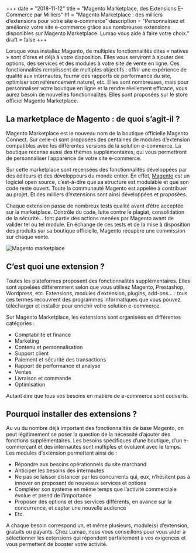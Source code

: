 +++
date = "2018-11-12"
title = "Magento Marketplace, des Extensions E-Commerce par Milliers"
h1 = "Magento Marketplace : des milliers d’extensions pour votre site e-commerce"
description = "Personnalisez et améliorez votre site e-commerce grâce aux nombreuses extensions disponibles sur Magento Marketplace. Lumao vous aide à faire votre choix."
draft = false
+++

Lorsque vous installez Magento, de multiples fonctionnalités dites « natives » sont d’ores et déjà à votre disposition. Elles vous serviront à ajouter des options, des services et des modules à votre site de vente en ligne. Ces fonctionnalités remplissent de multiples objectifs : offrir une expérience de qualité aux internautes, fournir des rapports de performance du site, optimiser son référencement naturel, etc. Elles sont nombreuses, mais pour personnaliser votre boutique en ligne et la rendre réellement efficace, vous aurez besoin de nouvelles fonctionnalités. Elles sont proposées sur le store officiel Magento Marketplace.

## La marketplace de Magento : de quoi s’agit-il ?

Magento Marketplace est le nouveau nom de la boutique officielle Magento Connect. Sur celle-ci sont proposées des centaines de modules d’extension compatibles avec les différentes versions de la solution e-commerce. La boutique recense aussi des thèmes supplémentaires, qui vous permettront de personnaliser l’apparence de votre site e-commerce.

Sur cette marketplace sont recensées des fonctionnalités développées par des éditeurs et des développeurs du monde entier. En effet, [Magento](/ecommerce/cms/magento/) est un logiciel open source, c’est-à-dire que sa structure est modulable et que son code reste ouvert. Toute la communauté Magento est appelée à contribuer au projet. Et des milliers d’extensions sont ainsi développées et proposées.

Chaque extension passe de nombreux tests qualité avant d’être acceptée sur la marketplace. Contrôle du code, lutte contre le plagiat, consolidation de la sécurité… font partie des actions menées par Magento avant de valider tel ou tel module. En échange de ces tests et de la mise à disposition des produits sur sa boutique officielle, Magento récupère une commission sur chaque vente.

<img class="animate zoomIn margin-auto" src="/images/logo-marketplace.svg" alt="Magento marketplace" />

## C’est quoi une extension ?

Toutes les plateformes proposent des fonctionnalités supplémentaires. Elles sont appelées différemment selon que vous utilisez Magento, Prestashop, Wordpress, etc. Extensions, modules d’extension, plugins, add-ons… : tous ces termes recouvrent des programmes informatiques que vous pouvez télécharger et installer pour enrichir votre solution e-commerce.

Sur Magento Marketplace, les extensions sont organisées en différentes catégories :

-	Comptabilité et finance  
-	Marketing
-	Contenu et personnalisation
-	Support client
-	Paiement et sécurité des transactions
-	Rapport de performance et analyse
-	Ventes
-	Livraison et commande
-	Optimisation 

Autant dire que tous vos besoins en matière de e-commerce sont couverts.

## Pourquoi installer des extensions ?

Au vu du nombre déjà important des fonctionnalités de base Magento, on peut légitimement se poser la question de la nécessité d’ajouter des fonctions supplémentaires. Les besoins spécifiques d’une boutique, d’un e-commerçant et des internautes sont multiples et évoluent avec le temps. Les modules d’extension permettent ainsi de :

-	Répondre aux besoins opérationnels du site marchand
-	Anticiper les besoins des internautes
-	Ne pas se laisser distancer par les concurrents qui, eux, n’hésitent pas à innover en proposant de nouveaux services et options
-	Compléter son système en même temps que l’activité commerciale évolue et prend de l’importance
-	Proposer des options et des services différents, en avance sur la concurrence, et capter une nouvelle audience
-	Etc.

A chaque besoin correspond un, et même plusieurs, module(s) d’extension, gratuits ou payants. Chez Lumao, nous vous conseillons pour vous aider à sélectionner les extensions qui répondent parfaitement à vos exigences et vous permettent de booster votre activité.
